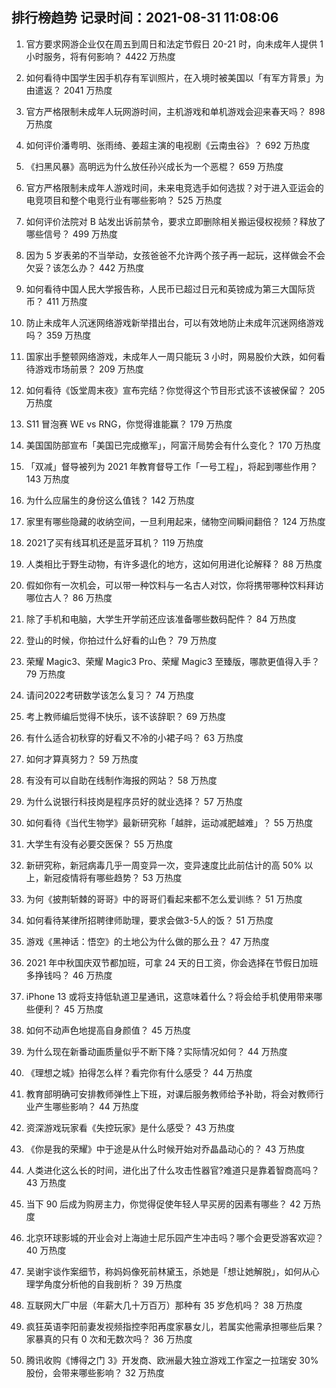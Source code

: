 
## 排行榜趋势 记录时间：2021-08-31 11:08:06
  
  1. 官方要求网游企业仅在周五到周日和法定节假日 20-21 时，向未成年人提供 1 小时服务，将有何影响？ 4422 万热度
    
  2. 如何看待中国学生因手机存有军训照片，在入境时被美国以「有军方背景」为由遣返？ 2041 万热度
    
  3. 官方严格限制未成年人玩网游时间，主机游戏和单机游戏会迎来春天吗？ 898 万热度
    
  4. 如何评价潘粤明、张雨绮、姜超主演的电视剧《云南虫谷》？ 692 万热度
    
  5. 《扫黑风暴》高明远为什么放任孙兴成长为一个恶棍？ 659 万热度
    
  6. 官方严格限制未成年人游戏时间，未来电竞选手如何选拔？对于进入亚运会的电竞项目和整个电竞行业有哪些影响？ 525 万热度
    
  7. 如何评价法院对 B 站发出诉前禁令，要求立即删除相关搬运侵权视频？释放了哪些信号？ 499 万热度
    
  8. 因为 5 岁表弟的不当举动，女孩爸爸不允许两个孩子再一起玩，这样做会不会欠妥？该怎么办？ 442 万热度
    
  9. 如何看待中国人民大学报告称，人民币已超过日元和英镑成为第三大国际货币？ 411 万热度
    
  10. 防止未成年人沉迷网络游戏新举措出台，可以有效地防止未成年沉迷网络游戏吗？ 359 万热度
    
  11. 国家出手整顿网络游戏，未成年人一周只能玩 3 小时，网易股价大跌，如何看待游戏市场前景？ 209 万热度
    
  12. 如何看待《饭堂周末夜》宣布完结？你觉得这个节目形式该不该被保留？ 205 万热度
    
  13. S11 冒泡赛 WE vs RNG，你觉得谁能赢？ 179 万热度
    
  14. 美国国防部宣布「美国已完成撤军」，阿富汗局势会有什么变化？ 170 万热度
    
  15. 「双减」督导被列为 2021 年教育督导工作「一号工程」，将起到哪些作用？ 143 万热度
    
  16. 为什么应届生的身份这么值钱？ 142 万热度
    
  17. 家里有哪些隐藏的收纳空间，一旦利用起来，储物空间瞬间翻倍？ 124 万热度
    
  18. 2021了买有线耳机还是蓝牙耳机？ 119 万热度
    
  19. 人类相比于野生动物，有许多退化的地方，这如何用进化论解释？ 88 万热度
    
  20. 假如你有一次机会，可以带一种饮料与一名古人对饮，你将携带哪种饮料拜访哪位古人？ 86 万热度
    
  21. 除了手机和电脑，大学生开学前还应该准备哪些数码配件？ 84 万热度
    
  22. 登山的时候，你拍过什么好看的山色？ 79 万热度
    
  23. 荣耀 Magic3、荣耀 Magic3 Pro、荣耀 Magic3 至臻版，哪款更值得入手？ 79 万热度
    
  24. 请问2022考研数学该怎么复习？ 74 万热度
    
  25. 考上教师编后觉得不快乐，该不该辞职？ 69 万热度
    
  26. 有什么适合初秋穿的好看又不冷的小裙子吗？ 63 万热度
    
  27. 如何才算真努力？ 59 万热度
    
  28. 有没有可以自助在线制作海报的网站？ 58 万热度
    
  29. 为什么说银行科技岗是程序员好的就业选择？ 57 万热度
    
  30. 如何看待《当代生物学》最新研究称「越胖，运动减肥越难」？ 55 万热度
    
  31. 大学生有没有必要交医保？ 55 万热度
    
  32. 新研究称，新冠病毒几乎一周变异一次，变异速度比此前估计的高 50% 以上，新冠疫情将有哪些趋势？ 53 万热度
    
  33. 为何《披荆斩棘的哥哥》中的哥哥们看起来都不怎么爱训练？ 51 万热度
    
  34. 如何看待某律所招聘律师助理，要求会做3-5人的饭？ 51 万热度
    
  35. 游戏《黑神话：悟空》的土地公为什么做的那么丑？ 47 万热度
    
  36. 2021 年中秋国庆双节都加班，可拿 24 天的日工资，你会选择在节假日加班多挣钱吗？ 46 万热度
    
  37. iPhone 13 或将支持低轨道卫星通讯，这意味着什么？将会给手机使用带来哪些便利？ 45 万热度
    
  38. 如何不动声色地提高自身颜值？ 45 万热度
    
  39. 为什么现在新番动画质量似乎不断下降？实际情况如何？ 44 万热度
    
  40. 《理想之城》拍得怎么样？看完你有什么感受？ 44 万热度
    
  41. 教育部明确可安排教师弹性上下班，对课后服务教师给予补助，将会对教师行业产生哪些影响？ 44 万热度
    
  42. 资深游戏玩家看《失控玩家》是什么感受？ 43 万热度
    
  43. 《你是我的荣耀》中于途是从什么时候开始对乔晶晶动心的？ 43 万热度
    
  44. 人类进化这么长的时间，进化出了什么攻击性器官?难道只是靠着智商高吗？ 43 万热度
    
  45. 当下 90 后成为购房主力，你觉得促使年轻人早买房的因素有哪些？ 42 万热度
    
  46. 北京环球影城的开业会对上海迪士尼乐园产生冲击吗？哪个会更受游客欢迎？ 40 万热度
    
  47. 吴谢宇谈作案细节，称妈妈像死前林黛玉，杀她是「想让她解脱」，如何从心理学角度分析他的自我剖析？ 39 万热度
    
  48. 互联网大厂中层（年薪大几十万百万）那种有 35 岁危机吗？ 38 万热度
    
  49. 疯狂英语李阳前妻发视频指控李阳再度家暴女儿，若属实他需承担哪些后果？家暴真的只有 0 次和无数次吗？ 36 万热度
    
  50. 腾讯收购《博得之门 3》开发商、欧洲最大独立游戏工作室之一拉瑞安 30% 股份，会带来哪些影响？ 32 万热度
    